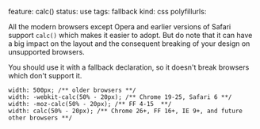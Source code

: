 feature: calc()
status: use
tags: fallback
kind: css
polyfillurls:

All the modern browsers except Opera and earlier versions of Safari support `calc()` which makes it easier to adopt. But do note that it can have a big impact on the layout and the consequent breaking of your design on unsupported browsers. 

You should use it with a fallback declaration, so it doesn't break browsers which don't support it.

    width: 500px; /** older browsers **/
    width: -webkit-calc(50% - 20px); /** Chrome 19-25, Safari 6 **/
    width: -moz-calc(50% - 20px); /** FF 4-15  **/
    width: calc(50% - 20px); /** Chrome 26+, FF 16+, IE 9+, and future other browsers **/
